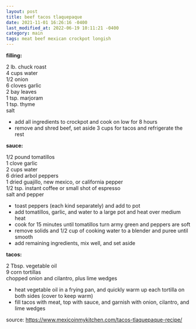 ```yaml
---
layout: post
title: beef tacos tlaquepaque
date: 2021-11-01 16:26:16 -0400
last_modified_at: 2022-06-19 10:11:21 -0400
category: main
tags: meat beef mexican crockpot longish
---
```


**filling:**

2 lb. chuck roast  
4 cups water  
1/2 onion  
6 cloves garlic  
2 bay leaves  
1 tsp. marjoram  
1 tsp. thyme  
salt
* add all ingredients to crockpot and cook on low for 8 hours
* remove and shred beef, set aside 3 cups for tacos and refrigerate the rest

**sauce:**

1/2 pound tomatillos  
1 clove garlic  
2 cups water  
6 dried arbol peppers  
1 dried guajillo, new mexico, or california pepper  
1/2 tsp. instant coffee or small shot of espresso  
salt and pepper  
* toast peppers (each kind separately) and add to pot
* add tomatillos, garlic, and water to a large pot and heat over medium heat
* cook for 15 minutes until tomatillos turn army green and peppers are soft
* remove solids and 1/2 cup of cooking water to a blender and puree until smooth
* add remaining ingredients, mix well, and set aside

**tacos:**

2 Tbsp. vegetable oil  
9 corn tortillas  
chopped onion and cilantro, plus lime wedges  
* heat vegetable oil in a frying pan, and quickly warm up each tortilla on both sides (cover to keep
  warm)
* fill tacos with meat, top with sauce, and garnish with onion, cilantro, and lime wedges

source: <https://www.mexicoinmykitchen.com/tacos-tlaquepaque-recipe/>
